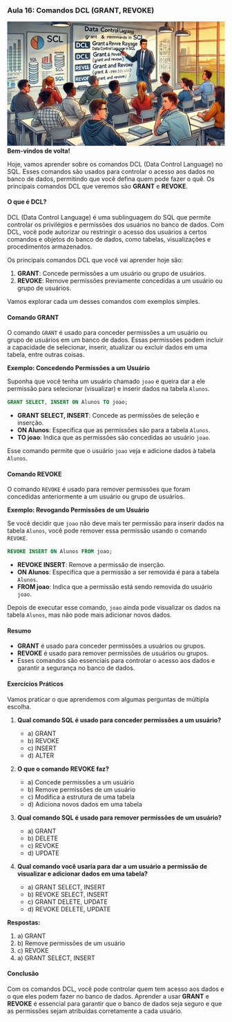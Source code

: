 ### Aula 16: Comandos DCL (GRANT, REVOKE)
![](./assets/16.jpeg)
**Bem-vindos de volta!**

Hoje, vamos aprender sobre os comandos DCL (Data Control Language) no SQL. Esses comandos são usados para controlar o acesso aos dados no banco de dados, permitindo que você defina quem pode fazer o quê. Os principais comandos DCL que veremos são **GRANT** e **REVOKE**.

#### O que é DCL?

DCL (Data Control Language) é uma sublinguagem do SQL que permite controlar os privilégios e permissões dos usuários no banco de dados. Com DCL, você pode autorizar ou restringir o acesso dos usuários a certos comandos e objetos do banco de dados, como tabelas, visualizações e procedimentos armazenados.

Os principais comandos DCL que você vai aprender hoje são:

1. **GRANT**: Concede permissões a um usuário ou grupo de usuários.
2. **REVOKE**: Remove permissões previamente concedidas a um usuário ou grupo de usuários.

Vamos explorar cada um desses comandos com exemplos simples.

#### Comando GRANT

O comando `GRANT` é usado para conceder permissões a um usuário ou grupo de usuários em um banco de dados. Essas permissões podem incluir a capacidade de selecionar, inserir, atualizar ou excluir dados em uma tabela, entre outras coisas.

**Exemplo: Concedendo Permissões a um Usuário**

Suponha que você tenha um usuário chamado `joao` e queira dar a ele permissão para selecionar (visualizar) e inserir dados na tabela `Alunos`.

```sql
GRANT SELECT, INSERT ON Alunos TO joao;
```

- **GRANT SELECT, INSERT**: Concede as permissões de seleção e inserção.
- **ON Alunos**: Especifica que as permissões são para a tabela `Alunos`.
- **TO joao**: Indica que as permissões são concedidas ao usuário `joao`.

Esse comando permite que o usuário `joao` veja e adicione dados à tabela `Alunos`.

#### Comando REVOKE

O comando `REVOKE` é usado para remover permissões que foram concedidas anteriormente a um usuário ou grupo de usuários.

**Exemplo: Revogando Permissões de um Usuário**

Se você decidir que `joao` não deve mais ter permissão para inserir dados na tabela `Alunos`, você pode remover essa permissão usando o comando `REVOKE`.

```sql
REVOKE INSERT ON Alunos FROM joao;
```

- **REVOKE INSERT**: Remove a permissão de inserção.
- **ON Alunos**: Especifica que a permissão a ser removida é para a tabela `Alunos`.
- **FROM joao**: Indica que a permissão está sendo removida do usuário `joao`.

Depois de executar esse comando, `joao` ainda pode visualizar os dados na tabela `Alunos`, mas não pode mais adicionar novos dados.

#### Resumo

- **GRANT** é usado para conceder permissões a usuários ou grupos.
- **REVOKE** é usado para remover permissões de usuários ou grupos.
- Esses comandos são essenciais para controlar o acesso aos dados e garantir a segurança no banco de dados.

#### Exercícios Práticos

Vamos praticar o que aprendemos com algumas perguntas de múltipla escolha.

1. **Qual comando SQL é usado para conceder permissões a um usuário?**
   - a) GRANT
   - b) REVOKE
   - c) INSERT
   - d) ALTER

2. **O que o comando REVOKE faz?**
   - a) Concede permissões a um usuário
   - b) Remove permissões de um usuário
   - c) Modifica a estrutura de uma tabela
   - d) Adiciona novos dados em uma tabela

3. **Qual comando SQL é usado para remover permissões de um usuário?**
   - a) GRANT
   - b) DELETE
   - c) REVOKE
   - d) UPDATE

4. **Qual comando você usaria para dar a um usuário a permissão de visualizar e adicionar dados em uma tabela?**
   - a) GRANT SELECT, INSERT
   - b) REVOKE SELECT, INSERT
   - c) GRANT DELETE, UPDATE
   - d) REVOKE DELETE, UPDATE

**Respostas:**
1. a) GRANT
2. b) Remove permissões de um usuário
3. c) REVOKE
4. a) GRANT SELECT, INSERT

#### Conclusão

Com os comandos DCL, você pode controlar quem tem acesso aos dados e o que eles podem fazer no banco de dados. Aprender a usar **GRANT** e **REVOKE** é essencial para garantir que o banco de dados seja seguro e que as permissões sejam atribuídas corretamente a cada usuário.